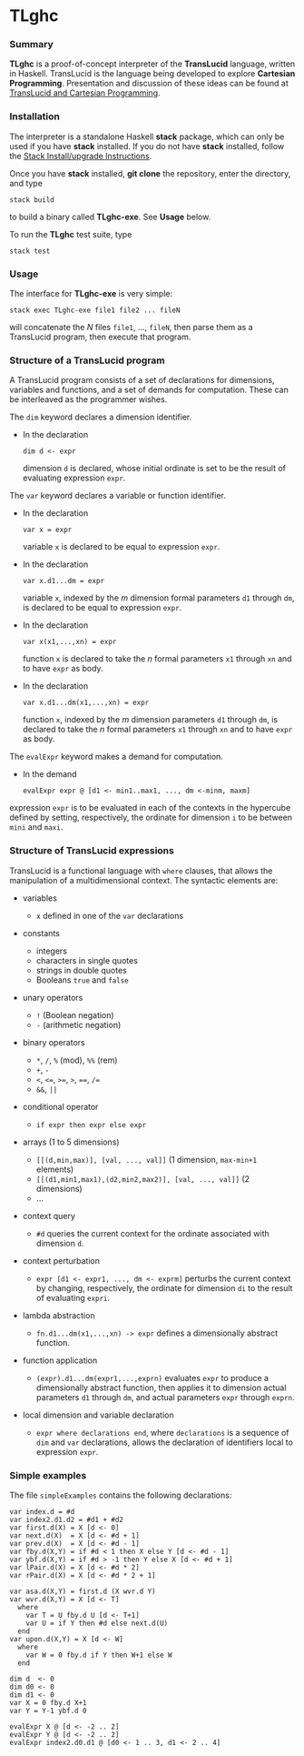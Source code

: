# TLghc

### Summary
**TLghc** is a proof-of-concept interpreter of the **TransLucid** language,
written in Haskell.  TransLucid is the language being developed to explore
**Cartesian Programming**.  Presentation and discussion of these ideas
can be found at
[TransLucid and Cartesian Programming](https://cartesianprogramming.com).

### Installation
The interpreter is a standalone Haskell **stack** package, which can only be
used if you have **stack** installed. If you do not have **stack** installed,
follow the 
[Stack Install/upgrade Instructions](https://docs.haskellstack.org/en/stable/install_and_upgrade/).

Once you have **stack** installed, **git clone** the repository,
enter the directory, and type

    stack build

to build a binary called **TLghc-exe**. See **Usage** below.

To run the **TLghc** test suite, type

    stack test

### Usage
The interface for **TLghc-exe** is very simple:

    stack exec TLghc-exe file1 file2 ... fileN

will concatenate the _N_ files `file1`, ..., `fileN`,
then parse them as a TransLucid program, then execute that program.

### Structure of a TransLucid program
A TransLucid program consists of a set of declarations for dimensions,
variables and functions, and a set of demands for computation.
These can be interleaved as the programmer wishes.

The `dim` keyword declares a dimension identifier.
* In the declaration

      dim d <- expr

  dimension `d` is declared, whose initial ordinate is set
  to be the result of evaluating expression `expr`.

The `var` keyword declares a variable or function identifier.
* In the declaration

      var x = expr

  variable `x` is declared to be equal to expression `expr`.
* In the declaration

      var x.d1...dm = expr

  variable `x`, indexed by the _m_ dimension formal parameters
  `d1` through `dm`, is declared to be equal to expression `expr`.
* In the declaration

      var x(x1,...,xn) = expr

  function `x` is declared to take the _n_ formal parameters
  `x1` through `xn` and to have `expr` as body.
* In the declaration

      var x.d1...dm(x1,...,xn) = expr

  function `x`, indexed by the _m_ dimension parameters
  `d1` through `dm`, is declared to take the _n_ formal parameters
  `x1` through `xn` and to have `expr` as body.

The `evalExpr` keyword makes a demand for computation.
* In the demand

      evalExpr expr @ [d1 <- min1..max1, ..., dm <-minm, maxm]

expression `expr` is to be evaluated in each of the contexts
in the hypercube defined by setting, respectively,
the ordinate for dimension `i` to be between `mini` and `maxi`.

### Structure of TransLucid expressions
TransLucid is a functional language with `where` clauses, that allows
the manipulation of a multidimensional context. The syntactic elements are:

* variables
  * `x` defined in one of the `var` declarations

* constants
  * integers
  * characters in single quotes
  * strings in double quotes
  * Booleans `true` and `false`

* unary operators
  * `!` (Boolean negation)
  * `-` (arithmetic negation)

* binary operators
  * `*`, `/`, `%` (mod), `%%` (rem)
  * `+`, `-`
  * `<`, `<=`, `>=`, `>`, `==`, `/=`
  * `&&`, `||`

* conditional operator
  * `if expr then expr else expr`

* arrays (1 to 5 dimensions)
  * `[[(d,min,max)], [val, ..., val]]` (1 dimension, `max-min+1` elements)
  * `[[(d1,min1,max1),(d2,min2,max2)], [val, ..., val]]` (2 dimensions)
  * ...

* context query
  * `#d` queries the current context for
    the ordinate associated with dimension `d`.

* context perturbation
  * `expr [d1 <- expr1, ..., dm <- exprm]` perturbs the current context
    by changing, respectively, the ordinate for dimension `di` to
    the result of evaluating `expri`.

* lambda abstraction
  * `fn.d1...dm(x1,...,xn) -> expr` defines a dimensionally abstract function.

* function application
  * `(expr).d1...dm(expr1,...,exprn)` evaluates `expr` to produce a
    dimensionally abstract function, then applies it to dimension
    actual parameters `d1` through `dm`, and actual parameters
    `expr` through `exprn`.

* local dimension and variable declaration
  * `expr where declarations end`, where `declarations` is a sequence of
    `dim` and `var` declarations, allows the declaration of identifiers
    local to expression `expr`.

### Simple examples
The file `simpleExamples` contains the following declarations:

    var index.d = #d
    var index2.d1.d2 = #d1 + #d2
    var first.d(X) = X [d <- 0]
    var next.d(X)  = X [d <- #d + 1]
    var prev.d(X)  = X [d <- #d - 1]
    var fby.d(X,Y) = if #d < 1 then X else Y [d <- #d - 1]
    var ybf.d(X,Y) = if #d > -1 then Y else X [d <- #d + 1]
    var lPair.d(X) = X [d <- #d * 2]
    var rPair.d(X) = X [d <- #d * 2 + 1]

    var asa.d(X,Y) = first.d (X wvr.d Y)
    var wvr.d(X,Y) = X [d <- T]
      where
        var T = U fby.d U [d <- T+1]
        var U = if Y then #d else next.d(U)
      end
    var upon.d(X,Y) = X [d <- W]
      where
        var W = 0 fby.d if Y then W+1 else W
      end

    dim d  <- 0
    dim d0 <- 0
    dim d1 <- 0
    var X = 0 fby.d X+1
    var Y = Y-1 ybf.d 0

    evalExpr X @ [d <- -2 .. 2]
    evalExpr Y @ [d <- -2 .. 2]
    evalExpr index2.d0.d1 @ [d0 <- 1 .. 3, d1 <- 2 .. 4]
